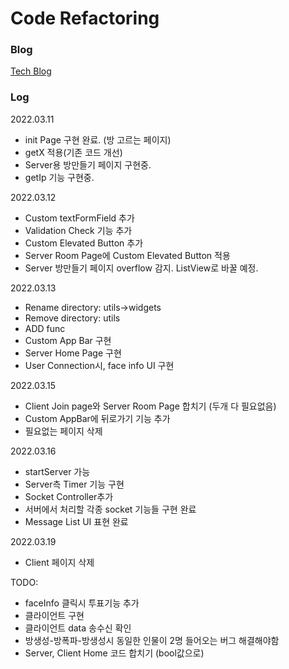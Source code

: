 # Code Refactoring

### Blog
[Tech Blog](https://kdjun97.github.io/blog/Project_Liar/)   

### Log

2022.03.11  
- init Page 구현 완료. (방 고르는 페이지)  
- getX 적용(기존 코드 개선)  
- Server용 방만들기 페이지 구현중.
- getIp 기능 구현중.  

2022.03.12
- Custom textFormField 추가  
- Validation Check 기능 추가
- Custom Elevated Button 추가  
- Server Room Page에 Custom Elevated Button 적용  
- Server 방만들기 페이지 overflow 감지. ListView로 바꿀 예정.  

2022.03.13
- Rename directory: utils->widgets  
- Remove directory: utils
- ADD func
- Custom App Bar 구현
- Server Home Page 구현
- User Connection시, face info UI 구현

2022.03.15  
- Client Join page와 Server Room Page 합치기 (두개 다 필요없음)
- Custom AppBar에 뒤로가기 기능 추가
- 필요없는 페이지 삭제

2022.03.16
- startServer 가능
- Server측 Timer 기능 구현
- Socket Controller추가
- 서버에서 처리할 각종 socket 기능들 구현 완료
- Message List UI 표현 완료

2022.03.19
- Client 페이지 삭제

TODO:  
- faceInfo 클릭시 투표기능 추가
- 클라이언트 구현
- 클라이언트 data 송수신 확인
- 방생성-방폭파-방생성시 동일한 인물이 2명 들어오는 버그 해결해야함
- Server, Client Home 코드 합치기 (bool값으로)